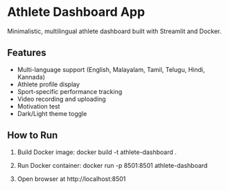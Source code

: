 # Athlete Dashboard App

Minimalistic, multilingual athlete dashboard built with Streamlit and Docker.

## Features
- Multi-language support (English, Malayalam, Tamil, Telugu, Hindi, Kannada)
- Athlete profile display
- Sport-specific performance tracking
- Video recording and uploading
- Motivation test
- Dark/Light theme toggle

## How to Run
1. Build Docker image:
   docker build -t athlete-dashboard .

2. Run Docker container:
   docker run -p 8501:8501 athlete-dashboard

3. Open browser at http://localhost:8501
